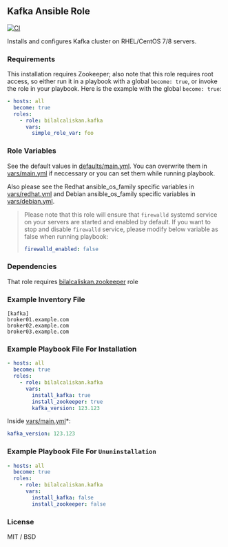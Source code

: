 ## Kafka Ansible Role

[![CI](https://github.com/bilalcaliskan/kafka-ansible-role/workflows/CI/badge.svg?event=push)](https://github.com/bilalcaliskan/kafka-ansible-role/actions?query=workflow%3ACI)

Installs and configures Kafka cluster on RHEL/CentOS 7/8 servers.

### Requirements

This installation requires Zookeeper; also note that this role requires root access, so either run it in a playbook with a global `become: true`, or invoke the role in your playbook. Here is the example with the global `become: true`:

```yaml
- hosts: all
  become: true
  roles:
    - role: bilalcaliskan.kafka
      vars:
        simple_role_var: foo
```

### Role Variables

See the default values in [defaults/main.yml](defaults/main.yml). You can overwrite them in [vars/main.yml](vars/main.yml) if neccessary or you can set them while running playbook.

Also please see the Redhat ansible_os_family specific variables in [vars/redhat.yml](vars/redhat.yml) and Debian ansible_os_family specific variables in [vars/debian.yml](vars/debian.yml).

> Please note that this role will ensure that `firewalld` systemd service on your servers are started and enabled by default. If you want to stop and disable `firewalld` service, please modify below variable as false when running playbook:  
> ```yaml  
> firewalld_enabled: false

### Dependencies

That role requires [bilalcaliskan.zookeeper](https://galaxy.ansible.com/bilalcaliskan/zookeeper) role

### Example Inventory File

```
[kafka]
broker01.example.com
broker02.example.com
broker03.example.com
```

### Example Playbook File For Installation

```yaml
- hosts: all
  become: true
  roles:
    - role: bilalcaliskan.kafka
      vars:
        install_kafka: true
        install_zookeeper: true
        kafka_version: 123.123
```

Inside [vars/main.yml](vars/main.yml)*:
```yaml
kafka_version: 123.123
```

### Example Playbook File For `Ununinstallation`

```yaml
- hosts: all
  become: true
  roles:
    - role: bilalcaliskan.kafka
      vars:
        install_kafka: false
        install_zookeeper: false
```

### License

MIT / BSD
